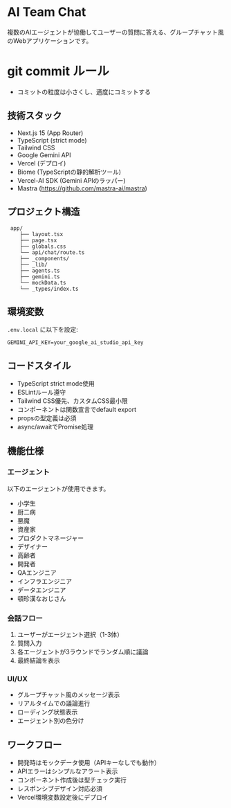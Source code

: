 # AI Team Chat

複数のAIエージェントが協働してユーザーの質問に答える、グループチャット風のWebアプリケーションです。

# git commit ルール

- コミットの粒度は小さくし、適度にコミットする

## 技術スタック

- Next.js 15 (App Router)
- TypeScript (strict mode)
- Tailwind CSS
- Google Gemini API
- Vercel (デプロイ)
- Biome (TypeScriptの静的解析ツール)
- Vercel-AI SDK (Gemini APIのラッパー)
- Mastra (https://github.com/mastra-ai/mastra)

## プロジェクト構造

```
 app/
    ├── layout.tsx
    ├── page.tsx
    ├── globals.css
    └── api/chat/route.ts
    ├── _components/
    ├── _lib/
    ├── agents.ts
    ├── gemini.ts
    └── mockData.ts
    └── _types/index.ts
```

## 環境変数

`.env.local` に以下を設定:
```
GEMINI_API_KEY=your_google_ai_studio_api_key
```

## コードスタイル

- TypeScript strict mode使用
- ESLintルール遵守
- Tailwind CSS優先、カスタムCSS最小限
- コンポーネントは関数宣言でdefault export
- propsの型定義は必須
- async/awaitでPromise処理

## 機能仕様

### エージェント
以下のエージェントが使用できます。
- 小学生
- 厨二病
- 悪魔
- 資産家
- プロダクトマネージャー
- デザイナー
- 高齢者
- 開発者
- QAエンジニア
- インフラエンジニア
- データエンジニア
- 頓珍漢なおじさん

### 会話フロー
1. ユーザーがエージェント選択（1-3体）
2. 質問入力
3. 各エージェントが3ラウンドでランダム順に議論
4. 最終結論を表示

### UI/UX
- グループチャット風のメッセージ表示
- リアルタイムでの議論進行
- ローディング状態表示
- エージェント別の色分け

## ワークフロー

- 開発時はモックデータ使用（APIキーなしでも動作）
- APIエラーはシンプルなアラート表示
- コンポーネント作成後は型チェック実行
- レスポンシブデザイン対応必須
- Vercel環境変数設定後にデプロイ